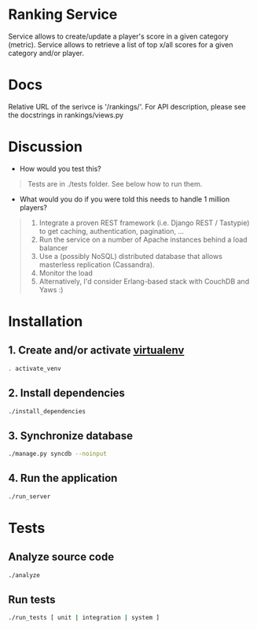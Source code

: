 # Ranking Service

Service allows to create/update a player's score in a given category (metric).
Service allows to retrieve a list of top x/all scores for a given category and/or player.

# Docs

Relative URL of the serivce is '/rankings/'.
For API description, please see the docstrings in rankings/views.py

# Discussion

- How would you test this?
> Tests are in ./tests folder. See below how to run them.

- What would you do if you were told this needs to handle 1 million players?
> 1. Integrate a proven REST framework (i.e. Django REST / Tastypie) to get caching, authentication, pagination, ...
> 2. Run the service on a number of Apache instances behind a load balancer
> 3. Use a (possibly NoSQL) distributed database that allows masterless replication (Cassandra).
> 4. Monitor the load  
> 5. Alternatively, I'd consider Erlang-based stack with CouchDB and Yaws :)

# Installation

## 1. Create and/or activate [virtualenv](http://www.virtualenv.org/en/latest/virtualenv.html#installation)

```bash
. activate_venv
```

## 2. Install dependencies
```bash
./install_dependencies
```

## 3. Synchronize database

```bash
./manage.py syncdb --noinput
```

## 4. Run the application

```bash
./run_server
```

# Tests

## Analyze source code
```bash
./analyze
```

## Run tests

```bash
./run_tests [ unit | integration | system ]
```
